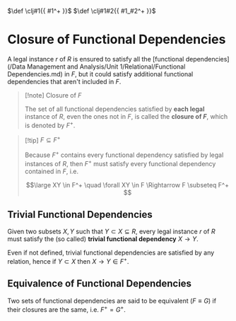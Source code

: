 $\def \clj#1{{ #1^+ }}$
$\def \clj#1#2{{ #1_#2^+ }}$

# Closure of Functional Dependencies

A legal instance $r$ of $R$ is ensured to satisfy all the [functional dependencies](/Data Management and Analysis/Unit 1/Relational/Functional Dependencies.md) in $F$, but it could satisfy additional functional dependencies that aren't included in $F$.

> [!note] Closure of $F$
> 
> The set of all functional dependencies satisfied by **each legal** instance of $R$, even the ones not in $F$, is called the **closure of $F$**, which is denoted by $F^+$.

> [!tip] $F \subseteq F^+$
> 
> Because $F^+$ contains every functional dependency satisfied by legal instances of $R$, then $F^+$ must satisfy every functional dependency contained in $F$, i.e.
> 
> $$\large
> 	XY \in F^+ \quad
> 	\forall XY \in F
> 	\Rightarrow
> 	F \subseteq F^+
> $$

## Trivial Functional Dependencies

Given two subsets $X, Y$ such that $Y \subset X \subseteq R$, every legal instance $r$ of $R$ must satisfy the (so called) **trivial functional dependency** $X \rightarrow Y$.

Even if not defined, trivial functional dependencies are satisfied by any relation, hence if $Y \subset X$ then $X \rightarrow Y \in F^+$.

## Equivalence of Functional Dependencies

Two sets of functional dependencies are said to be equivalent ($F \equiv G$) if their closures are the same, i.e. $F^+ = G^+$.
